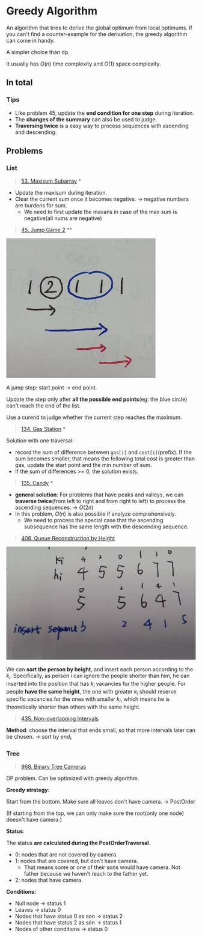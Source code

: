 # Greedy Algorithm

An algorithm that tries to derive the global optimum from local optimums. If you can't find a counter-example for the derivation, the greedy algorithm can come in handy. 

A simpler choice than dp. 

It usually has $O(n)$ time complexity and $O(1)$ space complexity.

## In total

### Tips

- Like problem 45, update the **end condition for one step** during iteration.
- The **changes of the summary** can also be used to judge.
- **Traversing twice** is a easy way to process sequences with ascending and descending.

## Problems

### List

> [53. Maxisum Subarray](https://leetcode.com/problems/maximum-subarray/description/) *

- Update the maxisum during iteration.
- Clear the current sum once it becomes negative. -> negative numbers are burdens for sum.
  - We need to first update the maxans in case of the max sum is negative(all nums are negative)

> [45. Jump Game 2](https://leetcode.com/problems/jump-game-ii/) **

<img src="../figures/45.png" style="zoom:50%;" />

A jump step: start point -> end point.

Update the step only after **all the possible end points**(eg: the blue circle) can't reach the end of the list.

Use a curend to judge whether the current step reaches the maximum.

> [134. Gas Station](https://leetcode.com/problems/gas-station/) *

Solution with one traversal:

- record the sum of difference between `gas[i]` and `cost[i]`(prefix). If the sum becomes smaller, that means the following total cost is greater than gas, update the start point and the min number of sum.
- If the sum of differences >= 0, the solution exists.

> [135. Candy](https://leetcode.com/problems/candy/description/) *

- **general solution**: For problems that have peaks and valleys, we can **traverse twice**(from left to right and from right to left) to process the ascending sequences. -> $O(2n)$
- In this problem, $O(n)$ is also possible if analyze comprehensively.
  - We need to process the special case that the ascending subsequence has the same length with the descending sequence.

> [406. Queue Reconstruction by Height](https://leetcode.com/problems/queue-reconstruction-by-height/)

<img src="../figures/406.png" style="zoom:50%;" />

We can **sort the person by height**, and insert each person according to the $k_i$. Specifically, as person i can ignore the people shorter than him, he can inserted into the position that has $k_i$ vacancies for the higher people. For people **have the same height**, the one with greater $k_i$ should reserve specific vacancies for the ones with smaller $k_i$, which means he is theoretically shorter than others with the same height.

> [435. Non-overlapping Intervals](https://leetcode.com/problems/non-overlapping-intervals/)

**Method**: choose the interval that ends small, so that more intervals later can be chosen. -> sort by $end_i$.

### Tree

> [968. Binary Tree Cameras](https://leetcode.com/problems/binary-tree-cameras/description/)

DP problem. Can be optimized with greedy algorithm.

**Greedy strategy**: 

Start from the bottom. Make sure all leaves don't have camera. -> PostOrder

(If starting from the top, we can only make sure the root(only one node) doesn't have camera.)

**Status**:

The status **are calculated during the PostOrderTraversal**.

- 0: nodes that are not covered by camera.
- 1: nodes that are covered, but don't have camera.
  - That means some or one of their sons would have camera. Not father because we haven't reach to the father yet.
- 2: nodes that have camera.

**Conditions:**

- Null node -> status 1
- Leaves -> status 0
- Nodes that have status 0 as son -> status 2
- Nodes that have status 2 as son -> status 1
- Nodes of other conditions -> status 0